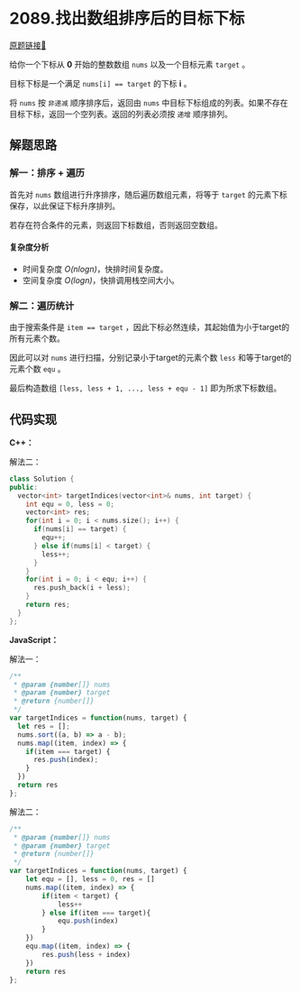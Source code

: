 # 2089.找出数组排序后的目标下标
[原题链接🔗](https://leetcode-cn.com/problems/find-target-indices-after-sorting-array/)  

给你一个下标从 **0** 开始的整数数组 `nums` 以及一个目标元素 `target` 。

目标下标是一个满足 `nums[i] == target` 的下标 **i** 。

将 `nums` 按 `非递减` 顺序排序后，返回由 `nums` 中目标下标组成的列表。如果不存在目标下标，返回一个空列表。返回的列表必须按 `递增` 顺序排列。

## 解题思路

### 解一：排序 + 遍历
首先对 `nums` 数组进行升序排序，随后遍历数组元素，将等于 `target` 的元素下标保存，以此保证下标升序排列。

若存在符合条件的元素，则返回下标数组，否则返回空数组。

#### 复杂度分析
 - 时间复杂度 *O(nlogn)*，快排时间复杂度。
 - 空间复杂度 *O(logn)*，快排调用栈空间大小。

### 解二：遍历统计
由于搜索条件是 `item == target` ，因此下标必然连续，其起始值为小于target的所有元素个数。

因此可以对 `nums` 进行扫描，分别记录小于target的元素个数 `less` 和等于target的元素个数 `equ` 。

最后构造数组 `[less, less + 1, ..., less + equ - 1]` 即为所求下标数组。

## 代码实现
**C++：**

解法二：
```C++
class Solution {
public:
  vector<int> targetIndices(vector<int>& nums, int target) {
    int equ = 0, less = 0;
    vector<int> res;
    for(int i = 0; i < nums.size(); i++) {
      if(nums[i] == target) {
        equ++;
      } else if(nums[i] < target) {
        less++;
      }
    }
    for(int i = 0; i < equ; i++) {
      res.push_back(i + less);
    }
    return res;
  }
};
```

**JavaScript：**

解法一：
```javascript
/**
 * @param {number[]} nums
 * @param {number} target
 * @return {number[]}
 */
var targetIndices = function(nums, target) {
  let res = [];
  nums.sort((a, b) => a - b);
  nums.map((item, index) => {
    if(item === target) {
      res.push(index);
    }
  })
  return res
};
```

解法二：
```javascript
/**
 * @param {number[]} nums
 * @param {number} target
 * @return {number[]}
 */
var targetIndices = function(nums, target) {
    let equ = [], less = 0, res = []
    nums.map((item, index) => {
        if(item < target) {
            less++
        } else if(item === target){
            equ.push(index)
        }
    })
    equ.map((item, index) => {
        res.push(less + index)
    })
    return res
};
```
